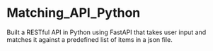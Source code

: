 # Matching_API_Python
Built a RESTful API in Python using FastAPI that takes user input and matches it against a predefined list of items in a json file.
